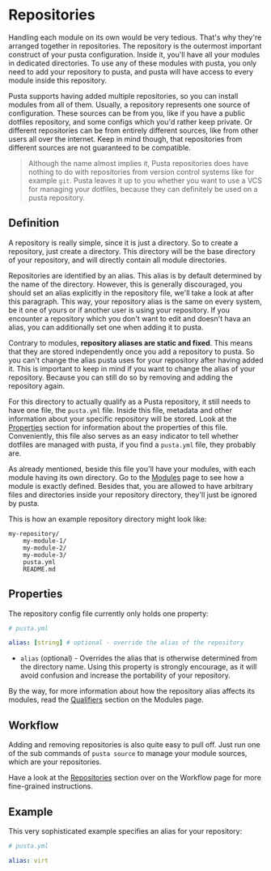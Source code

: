 # Repositories
Handling each module on its own would be very tedious. That's why they're arranged together in repositories. The repository is the outermost important construct of your pusta configuration. Inside it, you'll have all your modules in dedicated directories. To use any of these modules with pusta, you only need to add your repository to pusta, and pusta will have access to every module inside this repository.

Pusta supports having added multiple repositories, so you can install modules from all of them. Usually, a repository represents one source of configuration. These sources can be from you, like if you have a public dotfiles repository, and some configs which you'd rather keep private. Or different repositories can be from entirely different sources, like from other users all over the internet. Keep in mind though, that repositories from different sources are not guaranteed to be compatible.

> Although the name almost implies it, Pusta repositories does have nothing to do with repositories from version control systems like for example `git`. Pusta leaves it up to you whether you want to use a VCS for managing your dotfiles, because they can definitely be used on a pusta repository. 

## Definition
A repository is really simple, since it is just a directory. So to create a repository, just create a directory. This directory will be the base directory of your repository, and will directly contain all module directories.

Repositories are identified by an alias. This alias is by default determined by the name of the directory. However, this is generally discouraged, you should set an alias explicitly in the repository file, we'll take a look at after this paragraph. This way, your repository alias is the same on every system, be it one of yours or if another user is using your repository. If you encounter a repository which you don't want to edit and doesn't hava an alias, you can additionally set one when adding it to pusta. 

Contrary to modules, **repository aliases are static and fixed**. This means that they are stored independently once you add a repository to pusta. So you can't change the alias pusta uses for your repository after having added it. This is important to keep in mind if you want to change the alias of your repository. Because you can still do so by removing and adding the repository again. 

For this directory to actually qualify as a Pusta repository, it still needs to have one file, the `pusta.yml` file. Inside this file, metadata and other information about your specific repository will be stored. Look at the [Properties](#properties) section for information about the properties of this file. Conveniently, this file also serves as an easy indicator to tell whether dotfiles are managed with pusta, if you find a `pusta.yml` file, they probably are.

As already mentioned, beside this file you'll have your modules, with each module having its own directory. Go to the [Modules](module) page to see how a module is exactly defined. Besides that, you are allowed to have arbitrary files and directories inside your repository directory, they'll just be ignored by pusta.

This is how an example repository directory might look like:
```
my-repository/
    my-module-1/
    my-module-2/
    my-module-3/
    pusta.yml
    README.md
```
## Properties
The repository config file currently only holds one property:

```yml
# pusta.yml

alias: [string] # optional - override the alias of the repository
```

- `alias` (optional) - Overrides the alias that is otherwise determined from the directory name. Using this property is strongly encourage, as it will avoid confusion and increase the portability of your repository.

By the way, for more information about how the repository alias affects its modules, read the [Qualifiers](module#qualifiers) section on the Modules page.

## Workflow
Adding and removing repositories is also quite easy to pull off. Just run one of the sub commands of `pusta source` to manage your module sources, which are your repositories.

Have a look at the [Repositories](workflow#repositories) section over on the Workflow page for more fine-grained instructions.

## Example
This very sophisticated example specifies an alias for your repository:
```yml
# pusta.yml

alias: virt
```